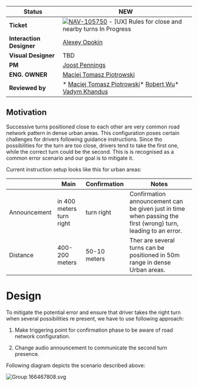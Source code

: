 | **Status** | NEW |
|---|---|
| **Ticket** | [![](https://tomtom.atlassian.net/rest/api/2/universal_avatar/view/type/issuetype/avatar/10562?size=medium)NAV\-105750](https://tomtom.atlassian.net/browse/NAV-105750) \- \[UX] Rules for close and nearby turns In Progress |
| **Interaction Designer** | [Alexey Opokin](https://tomtom.atlassian.net/wiki/people/70121:e8cb7861-9079-4b92-b96d-bfe8cd882680?ref=confluence) |
| **Visual Designer** | TBD |
| **PM** | [Joost Pennings](https://tomtom.atlassian.net/wiki/people/712020:a6d50cb1-97be-4a9a-a279-3fbb3e2e1799?ref=confluence) |
| **ENG. OWNER** | [Maciej Tomasz Piotrowski](https://tomtom.atlassian.net/wiki/people/712020:9a48e539-50aa-491e-acff-bfff512d987e?ref=confluence) |
| **Reviewed by** | * [Maciej Tomasz Piotrowski](https://tomtom.atlassian.net/wiki/people/712020:9a48e539-50aa-491e-acff-bfff512d987e?ref=confluence)* [Robert Wu](https://tomtom.atlassian.net/wiki/people/5e79ca6959b34d0c3c21cee3?ref=confluence)* [Vadym Khandus](https://tomtom.atlassian.net/wiki/people/712020:2b00ecb1-a543-4410-818c-575056da8b84?ref=confluence) |

**Motivation**
--------------

Successive turns positioned close to each other are very common road network pattern in dense urban areas. This configuration poses certain challenges for drivers following guidance instructions. Since tho possibilities for the turn are too close, drivers tend to take the first one, while the correct turn could be the second. This is is recognised as a common error scenario and our goal is to mitigate it.

Current instruction setup looks like this for urban areas:

|  | **Main** | **Confirmation** | **Notes** |
|---|---|---|---|
| Announcement | in 400 meters turn right | turn right | Confirmation announcement can be given just in time when passing the first (wrong) turn, leading to an error. |
| Distance | 400\-200 meters | 50\-10 meters | Ther are several turns can be positioned in 50m range in dense Urban areas. |

Design
======

To mitigate the potential error and ensure that driver takes the right turn when several possibilities re present, we have to use following approach:

1.  Make triggering point for confirmation phase to be aware of road network configuration.
    
2.  Change audio announcement to communicate the second turn presence.
    

Following diagram depicts the scenario described above:

![Group 166467808.svg](423886949/424281051.svg)